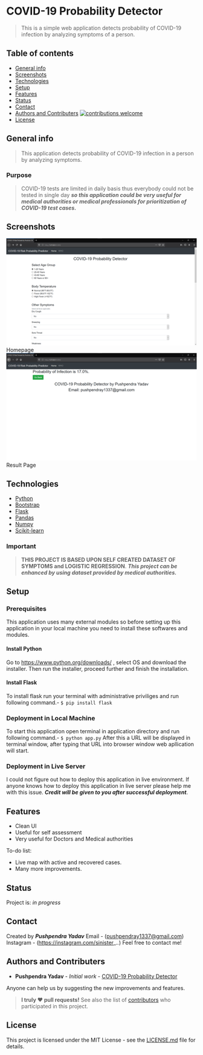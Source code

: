 # COVID-19 Probability Detector
> This is a simple web application detects probability of COVID-19 infection by analyzing symptoms of a person.

## Table of contents
* [General info](#general-info)
* [Screenshots](#screenshots)
* [Technologies](#technologies)
* [Setup](#setup)
* [Features](#features)
* [Status](#status)
* [Contact](#contact)
* [Authors and Contributers](#authors-and-contributers) [![contributions welcome](https://img.shields.io/badge/contributions-welcome-brightgreen.svg?style=flat)](https://github.com/dwyl/esta/issues)
* [License](#license)

## General info
>This application detects probability of COVID-19 infection in a person by analyzing symptoms.

### Purpose
>COVID-19 tests are limited in daily basis thus everybody could not be tested in single day ***so this application could be very useful for medical authorities or medical professionals for prioritization of COVID-19 test cases.***

## Screenshots
![Home UI](./img/screenshot1.png)
Homepage
![Result Page](./img/screenshot2.png)
Result Page

## Technologies
* [Python](https://www.python.org/)
* [Bootstrap](https://getbootstrap.com/)
* [Flask](http://flask.pocoo.org/)
* [Pandas](https://pandas.pydata.org/)
* [Numpy](https://numpy.org/)
* [Scikit-learn](https://scikit-learn.org/stable/)

### Important

>**THIS PROJECT IS BASED UPON SELF CREATED DATASET OF SYMPTOMS and LOGISTIC REGRESSION**.
>***This project can be enhanced by using dataset provided by medical authorities.***

## Setup

### Prerequisites

This application uses many external modules so before setting up this application in your local machine you need to install these softwares and modules.  

#### Install Python
Go to https://www.python.org/downloads/ , select OS and download the installer. Then run the installer, proceed further and finish the installation.

#### Install Flask
To install flask run your terminal with administrative priviliges and run following command.-
`$ pip install flask`

### Deployment in Local Machine
To start this application open terminal in application directory and run following command.-
`$ python app.py`
After this a URL will be displayed in terminal window, after typing that URL into browser window web apllication will start.

### Deployment in Live Server
I could not figure out how to deploy this application in live environment. If anyone knows how to deploy this application in live server please help me with this issue. ***Credit will be given to you after successful deployment***.

## Features
* Clean UI
* Useful for self assessment
* Very useful for Doctors and Medical authorities

To-do list:
* Live map with active and recovered cases.
* Many more improvements.

## Status
Project is: _in progress_

## Contact
Created by ***Pushpendra Yadav***
Email - (pushpendray1337@gmail.com)
Instagram - (https://instagram.com/sinister_._._)
Feel free to contact me!

## Authors and Contributers

* **Pushpendra Yadav** - *Initial work* - [COVID-19 Probability Detector](https://github.com/pushpendra1337)

Anyone can help us by suggesting the new improvements and features.
>**I truly ❤️ pull requests!**
>See also the list of [contributors](https://github.com/pushpendra1337/contributors/) who participated in this project.

## License

This project is licensed under the MIT License - see the [LICENSE.md](LICENSE.md) file for details.
